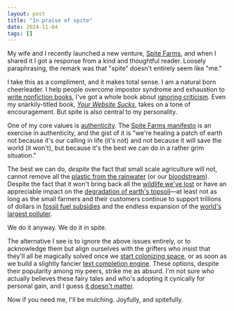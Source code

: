 ```yaml
---
layout: post
title: "In praise of spite"
date: 2024-11-04
tags: []
---
```


My wife and I recently launched a new venture, [Spite Farms](https://spitefarms.com/), and when I shared it I got a response from a kind and thoughtful reader. Loosely paraphrasing, the remark was that "spite" doesn't entirely seem like "me."

I take this as a compliment, and it makes total sense. I am a natural born cheerleader. I help people overcome impostor syndrome and exhaustion to [write nonfiction books](https://www.usefulbooks.com/), I've got a whole book about [ignoring criticism](https://onestar.world/). Even my snarkily-titled book, [_Your Website Sucks_](https://yourwebsitesucks.fyi/), takes on a tone of encouragement. But spite is also central to my personality. 

One of my core values is [authenticity](https://garden.briandavidhall.com/be-authentic-and-if-you-can-t-be-authentic-look-for-the-exit). The [Spite Farms manifesto](https://spitefarms.com/manifesto) is an exercise in authenticity, and the gist of it is "we're healing a patch of earth not because it's our calling in life (it's not) and not because it will save the world (it won't), but because it's the best we can do in a rather grim situation."

The best we can do, _despite_ the fact that small scale agriculture will not, cannot remove all the [plastic from the rainwater](https://pubs.acs.org/doi/10.1021/acs.est.2c02765) (or our [bloodstream](https://www.sciencedirect.com/science/article/pii/S0160412024003374)). Despite the fact that it won't bring back all the [wildlife we've lost](https://www.npr.org/2020/09/10/911500907/the-world-lost-two-thirds-of-its-wildlife-in-50-years-we-are-to-blame) or have an appreciable impact on the [degradation of earth's topsoil](https://news.un.org/en/story/2022/07/1123462)—at least not as long as the small farmers and their customers continue to support trillions of dollars in [fossil fuel subsidies](https://e360.yale.edu/digest/fossil-fuels-received-5-9-trillion-in-subsidies-in-2020-report-finds) and the endless expansion of the [world's largest polluter](https://www.researchgate.net/publication/333873233_Hidden_carbon_costs_of_the_everywhere_war_Logistics_geopolitical_ecology_and_the_carbon_boot-print_of_the_US_military).

We do it anyway. We do it in spite. 

The alternative I see is to ignore the above issues entirely, or to acknowledge them but align ourselves with the grifters who insist that they'll all be magically solved once we [start colonizing space](https://www.nytimes.com/2021/07/21/business/space-tourism-climate-change.html), or as soon as we build a slightly fancier [text completion engine](https://www.theatlantic.com/technology/archive/2024/10/sam-altman-mythmaking/680152/). These options, despite their popularity among my peers, strike me as absurd. I'm not sure who actually believes these fairy tales and who's adopting it cynically for personal gain, and I guess [it doesn't matter](https://garden.briandavidhall.com/don-t-try-to-distinguish-between-grifters-and-useful-idiots).

Now if you need me, I'll be mulching. Joyfully, and spitefully.

